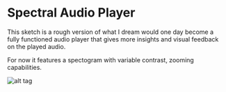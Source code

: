 # Spectral Audio Player
This sketch is a rough version of what I dream would one day become a fully functioned audio player that gives more insights and visual feedback on the played audio.

For now it features a spectogram with variable contrast, zooming capabilities.

![alt tag](https://i.imgur.com/usZZzYu.jpg)
